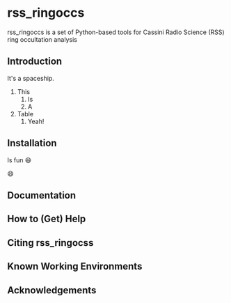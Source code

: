 # rss_ringoccs
rss_ringoccs is a set of Python-based tools for Cassini Radio Science (RSS) ring occultation analysis

## Introduction

It's a spaceship.

1. This
   1. Is
   1. A
1. Table
   1. Yeah!

## Installation
Is fun :smile:

:smile:
## Documentation

## How to (Get) Help

## Citing rss_ringocss

## Known Working Environments

## Acknowledgements

